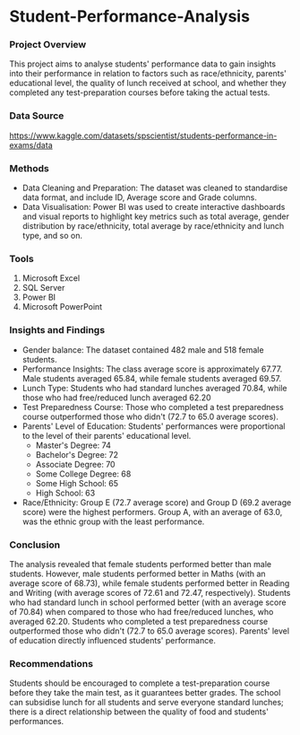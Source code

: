 # Student-Performance-Analysis

### Project Overview
This project aims to analyse students' performance data to gain insights into their performance in relation to factors such as race/ethnicity, parents' educational level, the quality of lunch received at school, and whether they completed any test-preparation courses before taking the actual tests.

### Data Source
https://www.kaggle.com/datasets/spscientist/students-performance-in-exams/data

### Methods
- Data Cleaning and Preparation: The dataset was cleaned to standardise data format, and include ID, Average score and Grade columns.
- Data Visualisation: Power BI was used to create interactive dashboards and visual reports to highlight key metrics such as total average, gender distribution by race/ethnicity, total average by race/ethnicity and lunch type, and so on.

### Tools
1.  Microsoft Excel
2.  SQL Server
3.  Power BI
4.  Microsoft PowerPoint 

### Insights and Findings
- Gender balance: The dataset contained 482 male and 518 female students.
- Performance Insights: The class average score is approximately 67.77. Male students averaged 65.84, while female students averaged 69.57.
- Lunch Type: Students who had standard lunches averaged 70.84, while those who had free/reduced lunch averaged 62.20
- Test Preparedness Course: Those who completed a test preparedness course outperformed those who didn't (72.7 to 65.0 average scores).
- Parents' Level of Education: Students' performances were proportional to the level of their parents' educational level.
  - Master's Degree: 74
  - Bachelor's Degree: 72
  - Associate Degree: 70
  - Some College Degree: 68
  - Some High School: 65
  - High School: 63
- Race/Ethnicity: Group E (72.7 average score) and Group D (69.2 average score) were the highest performers.
Group A, with an average of 63.0, was the ethnic group with the least performance.

### Conclusion
The analysis revealed that female students performed better than male students. However, male students performed better in Maths (with an average score of 68.73), while female students performed better in Reading and Writing (with average scores of 72.61 and 72.47, respectively).
Students who had standard lunch in school performed better (with an average score of 70.84) when compared to those who had free/reduced lunches, who averaged 62.20. Students who completed a test preparedness course outperformed those who didn't (72.7 to 65.0 average scores). Parents' level of education directly influenced students' performance.

### Recommendations
Students should be encouraged to complete a test-preparation course before they take the main test, as it guarantees better grades. The school can subsidise lunch for all students and serve everyone standard lunches; there is a direct relationship between the quality of food and students' performances.

